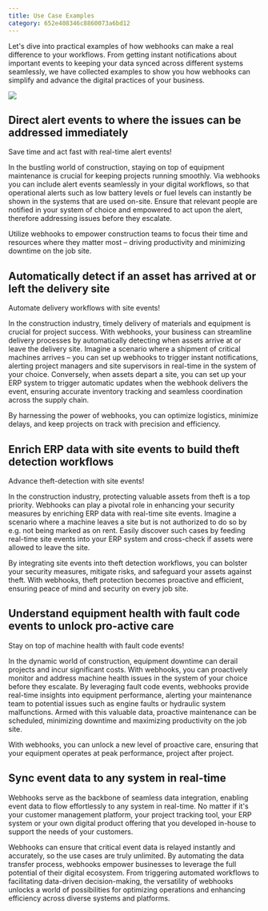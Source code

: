 ```yaml
---
title: Use Case Examples
category: 652e408346c8860073a6bd12
---
```


Let's dive into practical examples of how webhooks can make a real difference to your workflows. From getting instant notifications about important events to keeping your data synced across different systems seamlessly, we have collected examples to show you how webhooks can simplify and advance the digital practices of your business.

![](https://cdn.statically.io/gh/trackunit/developer-hub/master/guides/webhooks/webhooks-usecase-overview.png)

## Direct alert events to where the issues can be addressed immediately

Save time and act fast with real-time alert events! 

In the bustling world of construction, staying on top of equipment maintenance is crucial for keeping projects running smoothly. Via webhooks you can include alert events seamlessly in your digital workflows, so that operational alerts such as low battery levels or fuel levels can instantly be shown in the systems that are used on-site. Ensure that relevant people are notified in your system of choice and empowered to act upon the alert, therefore addressing issues before they escalate.

Utilize webhooks to empower construction teams to focus their time and resources where they matter most – driving productivity and minimizing downtime on the job site.

## Automatically detect if an asset has arrived at or left the delivery site

Automate delivery workflows with site events! 

In the construction industry, timely delivery of materials and equipment is crucial for project success. With webhooks, your business can streamline delivery processes by automatically detecting when assets arrive at or leave the delivery site. Imagine a scenario where a shipment of critical machines arrives – you can set up webhooks to trigger instant notifications, alerting project managers and site supervisors in real-time in the system of your choice. Conversely, when assets depart a site, you can set up your ERP system to trigger automatic updates when the webhook delivers the event, ensuring accurate inventory tracking and seamless coordination across the supply chain. 

By harnessing the power of webhooks, you can optimize logistics, minimize delays, and keep projects on track with precision and efficiency.

## Enrich ERP data with site events to build theft detection workflows

Advance theft-detection with site events! 

In the construction industry, protecting valuable assets from theft is a top priority. Webhooks can play a pivotal role in enhancing your security measures by enriching ERP data with real-time site events. Imagine a scenario where a machine leaves a site but is not authorized to do so by e.g. not being marked as on rent. Easily discover such cases by feeding real-time site events into your ERP system and cross-check if assets were allowed to leave the site. 

By integrating site events into theft detection workflows, you can bolster your security measures, mitigate risks, and safeguard your assets against theft. With webhooks, theft protection becomes proactive and efficient, ensuring peace of mind and security on every job site.

## Understand equipment health with fault code events to unlock pro-active care

Stay on top of machine health with fault code events! 

In the dynamic world of construction, equipment downtime can derail projects and incur significant costs. With webhooks, you can proactively monitor and address machine health issues in the system of your choice before they escalate. By leveraging fault code events, webhooks provide real-time insights into equipment performance, alerting your maintenance team to potential issues such as engine faults or hydraulic system malfunctions. Armed with this valuable data, proactive maintenance can be scheduled, minimizing downtime and maximizing productivity on the job site. 

With webhooks, you can unlock a new level of proactive care, ensuring that your equipment operates at peak performance, project after project.

## Sync event data to any system in real-time

Webhooks serve as the backbone of seamless data integration, enabling event data to flow effortlessly to any system in real-time. No matter if it's your customer management platform, your project tracking tool, your ERP system or your own digital product offering that you developed in-house to support the needs of your customers.

Webhooks can ensure that critical event data is relayed instantly and accurately, so the use cases are truly unlimited. By automating the data transfer process, webhooks empower businesses to leverage the full potential of their digital ecosystem. From triggering automated workflows to facilitating data-driven decision-making, the versatility of webhooks unlocks a world of possibilities for optimizing operations and enhancing efficiency across diverse systems and platforms.
